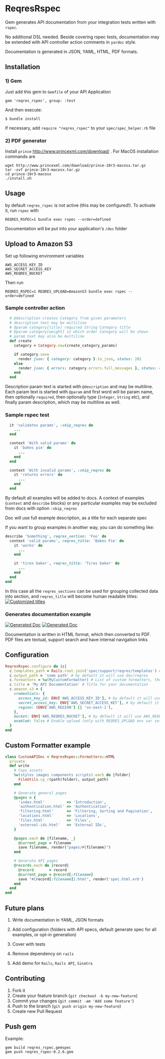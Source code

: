 # ReqresRspec

Gem generates API documentation from your integration tests written with `rspec`.

No additional DSL needed. Beside covering rspec tests, documentation may be extended with API controller action comments in `yardoc` style.

Documentation is generated in JSON, YAML, HTML, PDF formats.

## Installation

### 1) Gem

Just add this gem to `Gemfile` of your API Application

    gem 'reqres_rspec', group: :test

And then execute:

    $ bundle install
    
If necessary, add `require "reqres_rspec"` to your `spec/spec_helper.rb` file

### 2) PDF generator

Install `prince` http://www.princexml.com/download/ . For MacOS installation commands are

```
wget http://www.princexml.com/download/prince-10r3-macosx.tar.gz
tar -xvf prince-10r3-macosx.tar.gz
cd prince-10r3-macosx
./install.sh
```

## Usage

by default `reqres_rspec` is not active (this may be configured!). To activate it, run `rspec` with

`REQRES_RSPEC=1 bundle exec rspec --order=defined`

Documentation will be put into your application's `/doc` folder

## Upload to Amazon S3

Set up following environment variables

```
AWS_ACCESS_KEY_ID
AWS_SECRET_ACCESS_KEY
AWS_REQRES_BUCKET
```

Then run

`REQRES_RSPEC=1 REQRES_UPLOAD=AmazonS3 bundle exec rspec --order=defined`

### Sample controller action

```ruby
  # @description creates Category from given parameters
  # description text may be multiline
  # @param category[title] required String Category title
  # @param category[weight] in which order Category will be shown
  # param text may also be multiline
  def create
    category = Category.new(create_category_params)

    if category.save
      render json: { category: category }.to_json, status: 201
    else
      render json: { errors: category.errors.full_messages }, status: 422
    end
  end
```

Description param text is started with `@description` and may be multiline.
Each param text is started with `@param` and first word will be param name, then optionally `required`, then optionally type (`Integer`, `String` etc), and finally param description, which may be multiline as well.

### Sample rspec test

```ruby
  it 'validates params', :skip_reqres do
    ...
  end

  context 'With valid params' do
    it 'bakes pie' do
      ...
    end
  end

  context 'With invalid params', :skip_reqres do
    it 'returns errors' do
      ...
    end
  end
```

 By default all examples will be added to docs. A context of examples (`context` and `describe` blocks) or any particular examples may be excluded from docs with option `:skip_reqres`

 Doc will use full example description, as a title for each separate spec

If you want to group examples in another way, you can do something like:

```ruby
describe 'Something', reqres_section: 'Foo' do
  context 'valid params', reqres_title: 'Bakes Pie' do
    it 'works' do
      ...
    end

    it 'tires baker', reqres_title: 'Tires baker' do
      ...
    end
  end
end
```

In this case all the `reqres_sections` can be used for grouping collected data into section, and `reqres_title` will become human readable titles:
[![Customized titles](http://i57.tinypic.com/2581lw9.jpg)](http://i57.tinypic.com/2581lw9.jpg)

### Generates documentation example

[![Generated Doc](http://i44.tinypic.com/kda1pw.png)](http://i44.tinypic.com/kda1pw.png)
[![Generated Doc](http://i39.tinypic.com/2w3p6vl.png)](http://i39.tinypic.com/2w3p6vl.png)

Documentation is written in HTML format, which then converted to PDF. PDF files are textual, support search and have internal navigation links

## Configuration

```ruby
ReqresRspec.configure do |c|
  c.templates_path = Rails.root.join('spec/support/reqres/templates') # Path to custom templates
  c.output_path = 'some path' # by default it will use doc/reqres
  c.formatters = %w(MyCustomFormatter) # List of custom formatters, these can be inherited from ReqresRspec::Formatters::HTML
  c.title = 'My API Documentation' # Title for your documentation
  c.amazon_s3 = {
    credentials: {
      access_key_id: ENV['AWS_ACCESS_KEY_ID'], # by default it will use AWS_ACCESS_KEY_ID env var
      secret_access_key: ENV['AWS_SECRET_ACCESS_KEY'], # by default it will use AWS_SECRET_ACCESS_KEY env var
      region: (ENV['AWS_REGION'] || 'us-east-1'),
    },
    bucket: ENV['AWS_REQRES_BUCKET'], # by default it will use AWS_REQRES_BUCKET env for bucket name
    enabled: false # Enable upload (only with REQRES_UPLOAD env var set)
  }
end
```

## Custom Formatter example

```ruby
class CustomAPIDoc < ReqresRspec::Formatters::HTML
  private
  def write
    # Copy assets
    %w(styles images components scripts).each do |folder|
      FileUtils.cp_r(path(folder), output_path)
    end

    # Generate general pages
    @pages = {
      'index.html'          => 'Introduction',
      'authentication.html' => 'Authentication',
      'filtering.html'      => 'Filtering, Sorting and Pagination',
      'locations.html'      => 'Locations',
      'files.html'          => 'Files',
      'external-ids.html'   => 'External IDs',
    }

    @pages.each do |filename, _|
      @current_page = filename
      save filename, render("pages/#{filename}")
    end

    # Generate API pages
    @records.each do |record|
      @record       = record
      @current_page = @record[:filename]
      save "#{record[:filename]}.html", render('spec.html.erb')
    end
  end
end
```

## Future plans

1) Write documentation in YAML, JSON formats

2) Add configuration (folders with API specs, default generate spec for all examples, or opt-in generation)

3) Cover with tests

4) Remove dependency on `rails`

5) Add demo for `Rails`, `Rails API`, `Sinatra`

## Contributing

1. Fork it
2. Create your feature branch (`git checkout -b my-new-feature`)
3. Commit your changes (`git commit -am 'Add some feature'`)
4. Push to the branch (`git push origin my-new-feature`)
5. Create new Pull Request

## Push gem

Example:

```
gem build reqres_rspec.gemspec
gem push reqres_rspec-0.2.6.gem
```
